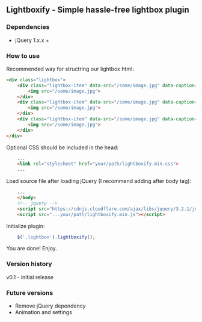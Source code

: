 ## Lightboxify - Simple hassle-free lightbox plugin

### Dependencies

* jQuery 1.x.x +

### How to use

Recommended way for structring our lightbox html:
```html
<div class="lightbox">
	<div class="lightbox-item" data-src="/some/image.jpg" data-caption="hello I am image 1">
		<img src="/some/image.jpg">
	</div>
	<div class="lightbox-item" data-src="/some/image.jpg" data-caption="hello I am image 2">
		<img src="/some/image.jpg">
	</div>
	<div class="lightbox-item" data-src="/some/image.jpg" data-caption="hello I am image 3">
		<img src="/some/image.jpg">
	</div>
</div>
```

Optional CSS should be included in the head:
```html
	...
	<link rel="stylesheet" href="your/path/lightboxify.min.css">
	...
```

Load source file after loading jQuery (I recommend adding after body tag):
```html
	...
	</body>
	<!-- jquery -->
	<script src="https://cdnjs.cloudflare.com/ajax/libs/jquery/3.2.1/jquery.min.js"></script>
	<script src="...your/path/lightboxify.min.js"></script>
```

Initialize plugin:

```javascript
	$('.lightbox').lightboxify();
```

You are done! Enjoy.

### Version history

v0.1 - initial release

### Future versions
* Remove jQuery dependency
* Animation and settings